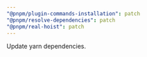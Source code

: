 ```yaml
---
"@pnpm/plugin-commands-installation": patch
"@pnpm/resolve-dependencies": patch
"@pnpm/real-hoist": patch
---
```


Update yarn dependencies.
